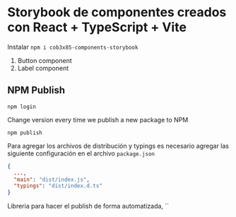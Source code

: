 # Storybook de componentes creados con React + TypeScript + Vite

Instalar
`npm i cob3x85-components-storybook`

1. Button component
2. Label component

## NPM Publish

`npm login`

Change version every time we publish a new package to NPM

`npm publish`

Para agregar los archivos de distribución y typings es necesario agregar las siguiente configuración en el archivo `package.json`

```json
{
  ...,
  "main": "dist/index.js",
  "typings": "dist/index.d.ts"
}
```

Libreria para hacer el publish de forma automatizada, ``

